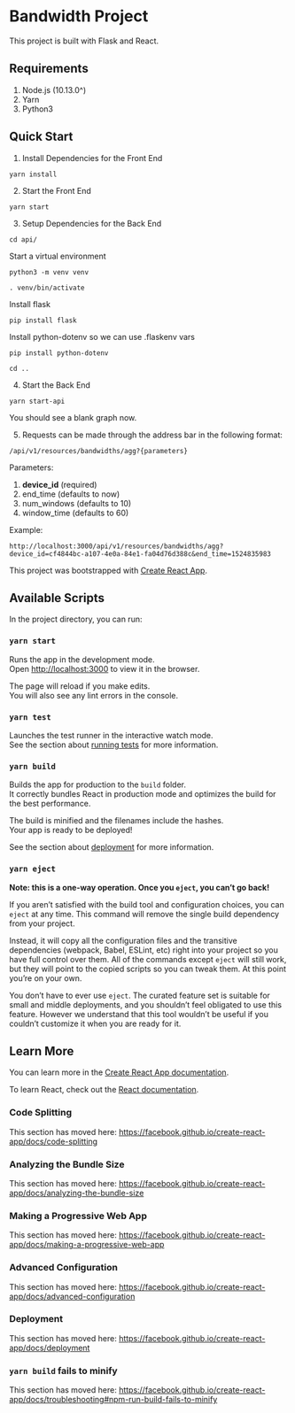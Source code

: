 # Bandwidth Project

This project is built with Flask and React. 

## Requirements
1. Node.js (10.13.0^)
2. Yarn
3. Python3

## Quick Start
1. Install Dependencies for the Front End
```
yarn install
```
2. Start the Front End
```
yarn start
```
3. Setup Dependencies for the Back End
```
cd api/
```
Start a virtual environment
```
python3 -m venv venv
```
```
. venv/bin/activate
```
Install flask
```
pip install flask
```
Install python-dotenv so we can use .flaskenv vars
```
pip install python-dotenv
```
```
cd ..
```
4. Start the Back End
```
yarn start-api
```

You should see a blank graph now. 

5. Requests can be made through the address bar in the following format:
```
/api/v1/resources/bandwidths/agg?{parameters}
```
Parameters:
1. <b>device_id</b> (required)
2. end_time (defaults to now)
3. num_windows (defaults to 10)
4. window_time (defaults to 60)
 
Example:
```
http://localhost:3000/api/v1/resources/bandwidths/agg?device_id=cf4844bc-a107-4e0a-84e1-fa04d76d388c&end_time=1524835983
```

This project was bootstrapped with [Create React App](https://github.com/facebook/create-react-app).

## Available Scripts

In the project directory, you can run:

### `yarn start`

Runs the app in the development mode.<br />
Open [http://localhost:3000](http://localhost:3000) to view it in the browser.

The page will reload if you make edits.<br />
You will also see any lint errors in the console.

### `yarn test`

Launches the test runner in the interactive watch mode.<br />
See the section about [running tests](https://facebook.github.io/create-react-app/docs/running-tests) for more information.

### `yarn build`

Builds the app for production to the `build` folder.<br />
It correctly bundles React in production mode and optimizes the build for the best performance.

The build is minified and the filenames include the hashes.<br />
Your app is ready to be deployed!

See the section about [deployment](https://facebook.github.io/create-react-app/docs/deployment) for more information.

### `yarn eject`

**Note: this is a one-way operation. Once you `eject`, you can’t go back!**

If you aren’t satisfied with the build tool and configuration choices, you can `eject` at any time. This command will remove the single build dependency from your project.

Instead, it will copy all the configuration files and the transitive dependencies (webpack, Babel, ESLint, etc) right into your project so you have full control over them. All of the commands except `eject` will still work, but they will point to the copied scripts so you can tweak them. At this point you’re on your own.

You don’t have to ever use `eject`. The curated feature set is suitable for small and middle deployments, and you shouldn’t feel obligated to use this feature. However we understand that this tool wouldn’t be useful if you couldn’t customize it when you are ready for it.

## Learn More

You can learn more in the [Create React App documentation](https://facebook.github.io/create-react-app/docs/getting-started).

To learn React, check out the [React documentation](https://reactjs.org/).

### Code Splitting

This section has moved here: https://facebook.github.io/create-react-app/docs/code-splitting

### Analyzing the Bundle Size

This section has moved here: https://facebook.github.io/create-react-app/docs/analyzing-the-bundle-size

### Making a Progressive Web App

This section has moved here: https://facebook.github.io/create-react-app/docs/making-a-progressive-web-app

### Advanced Configuration

This section has moved here: https://facebook.github.io/create-react-app/docs/advanced-configuration

### Deployment

This section has moved here: https://facebook.github.io/create-react-app/docs/deployment

### `yarn build` fails to minify

This section has moved here: https://facebook.github.io/create-react-app/docs/troubleshooting#npm-run-build-fails-to-minify

